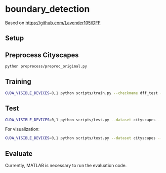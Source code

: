 # boundary_detection

Based on https://github.com/Lavender105/DFF

## Setup

## Preprocess Cityscapes

```Bash
python preprocess/preproc_original.py
```

## Training

```Bash
CUDA_VISIBLE_DEVICES=0,1 python scripts/train.py --checkname dff_test --base-size 640 --crop-size 640 --worker 4 --batch-size 2
```

## Test

```Bash
CUDA_VISIBLE_DEVICES=0,1 python scripts/test.py --dataset cityscapes --model dff --checkname trained_dff --resume-dir results/model_best.pth.tar --workers 4 --backbone resnet50 --eval
```

For visualization:
```Bash
CUDA_VISIBLE_DEVICES=0,1 python scripts/test.py --dataset cityscapes --model dff --checkname trained_dff --resume-dir results/model_best.pth.tar --workers 4 --backbone resnet50 --eval
```


## Evaluate

Currently, MATLAB is necessary to run the evaluation code.
